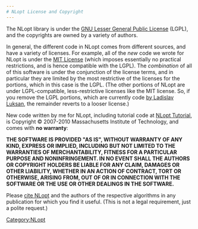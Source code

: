 ```yaml
---
# NLopt License and Copyright
---
```


The NLopt library is under the [GNU Lesser General Public License](https://en.wikipedia.org/wiki/GNU_Lesser_General_Public_License) (LGPL), and the copyrights are owned by a variety of authors.

In general, the different code in NLopt comes from different sources, and have a variety of licenses. For example, all of the *new* code we wrote for NLopt is under the [MIT License](https://en.wikipedia.org/wiki/MIT_License) (which imposes essentially no practical restrictions, and is hence compatible with the LGPL). The *combination* of all of this software is under the conjunction of the license terms, and in particular they are limited by the most restrictive of the licenses for the portions, which in this case is the LGPL. (The other portions of NLopt are under LGPL-compatible, less-restrictive licenses like the MIT license. So, if you remove the LGPL portions, which are currently code [by Ladislav Luksan](http://www.uivt.cas.cz/~luksan/subroutines.html), the remainder reverts to a looser license.)

New code written by me for NLopt, including tutorial code at [NLopt Tutorial](NLopt_Tutorial.md), is Copyright © 2007-2010 Massachusetts Institute of Technology, and comes with **no warranty**:

**THE SOFTWARE IS PROVIDED "AS IS", WITHOUT WARRANTY OF ANY KIND, EXPRESS OR IMPLIED, INCLUDING BUT NOT LIMITED TO THE WARRANTIES OF MERCHANTABILITY, FITNESS FOR A PARTICULAR PURPOSE AND NONINFRINGEMENT. IN NO EVENT SHALL THE AUTHORS OR COPYRIGHT HOLDERS BE LIABLE FOR ANY CLAIM, DAMAGES OR OTHER LIABILITY, WHETHER IN AN ACTION OF CONTRACT, TORT OR OTHERWISE, ARISING FROM, OUT OF OR IN CONNECTION WITH THE SOFTWARE OR THE USE OR OTHER DEALINGS IN THE SOFTWARE.**

Please [cite NLopt](Citing_NLopt.md) and the authors of the respective algorithms in any publication for which you find it useful. (This is not a legal requirement, just a polite request.)

[Category:NLopt](index.md)
